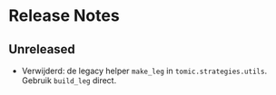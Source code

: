 # Release Notes

## Unreleased

- Verwijderd: de legacy helper `make_leg` in `tomic.strategies.utils`. Gebruik `build_leg` direct.
